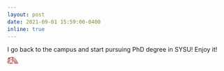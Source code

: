 ```yaml
---
layout: post
date: 2021-09-01 15:59:00-0400
inline: true
---
```


I go back to the campus and start pursuing PhD degree in SYSU! Enjoy it! <img src="https://github.com/dedekinds/dedekinds.github.io/raw/main/_pages/02_cheer.gif" width="25">
